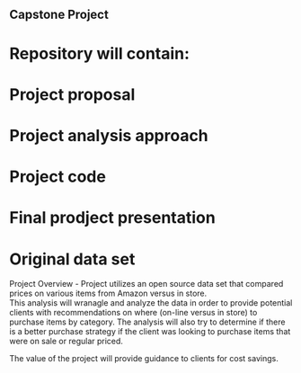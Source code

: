 ## Capstone Project
# Repository will contain:
  # Project proposal 
  # Project analysis approach 
  # Project code 
  # Final prodject presentation
  # Original data set


Project Overview - Project utilizes an open source data set that compared prices on various items from Amazon versus in store.  
This analysis will wranagle and analyze the data in order to provide potential clients with recommendations on where (on-line versus in store) to purchase items by category. The analysis will also try to determine if there is a better purchase strategy if the client was looking to purchase items that were on sale or regular priced.

The value of the project will provide guidance to clients for cost savings.  







